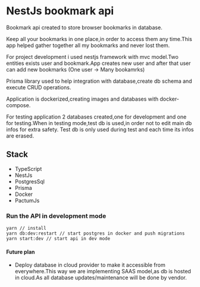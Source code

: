 # NestJs bookmark api

Bookmark api created to store browser bookmarks in database.

Keep all your bookmarks in one place,in order to access them any time.This app helped gather together all my bookmarks and never lost them.

For project development i used nestjs framework with mvc model.Two entities exists user and bookmark.App creates new user and after that user can add new bookmarks (One user -> Many bookamrks)

Prisma library used to help integration with database,create db schema and execute CRUD operations.

Application is dockerized,creating images and databases with docker-compose.

For testing application 2 databases created,one for development and one for testing.When in testing mode,test db is used,in order not to edit main db infos for extra safety.
Test db is only used during test and each time its infos are erased.

## Stack
+ TypeScript
+ NestJs
+ PostgresSql
+ Prisma
+ Docker
+ PactumJs

### Run the API in development mode
    yarn // install
    yarn db:dev:restart // start postgres in docker and push migrations
    yarn start:dev // start api in dev mode

#### Future plan
+ Deploy database in cloud provider to make it accessible from everywhere.This way we are implementing SAAS model,as db is hosted in cloud.As all database updates/maintenance will be done by vendor.
